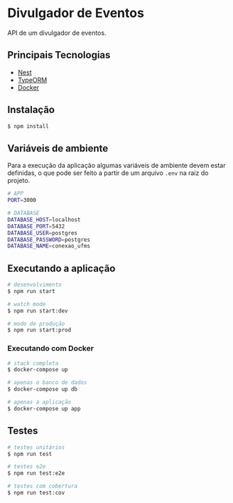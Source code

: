 # Divulgador de Eventos

API de um divulgador de eventos.

## Principais Tecnologias

- [Nest](https://nestjs.com/)
- [TypeORM](https://typeorm.io/)
- [Docker](https://www.docker.com/)

## Instalação

```bash
$ npm install
```

## Variáveis de ambiente

Para a execução da aplicação algumas variáveis de ambiente devem estar definidas, o que pode ser feito a partir de um arquivo `.env` na raiz do projeto.

```bash
# APP
PORT=3000

# DATABASE
DATABASE_HOST=localhost
DATABASE_PORT=5432
DATABASE_USER=postgres
DATABASE_PASSWORD=postgres
DATABASE_NAME=conexao_ufms
```

## Executando a aplicação

```bash
# desenvolvimento
$ npm run start

# watch mode
$ npm run start:dev

# modo de produção
$ npm run start:prod
```

### Executando com Docker

```bash
# stack completa
$ docker-compose up

# apenas o banco de dados
$ docker-compose up db

# apenas a aplicação
$ docker-compose up app
```

## Testes

```bash
# testes unitários
$ npm run test

# testes e2e
$ npm run test:e2e

# testes com cobertura
$ npm run test:cov
```
